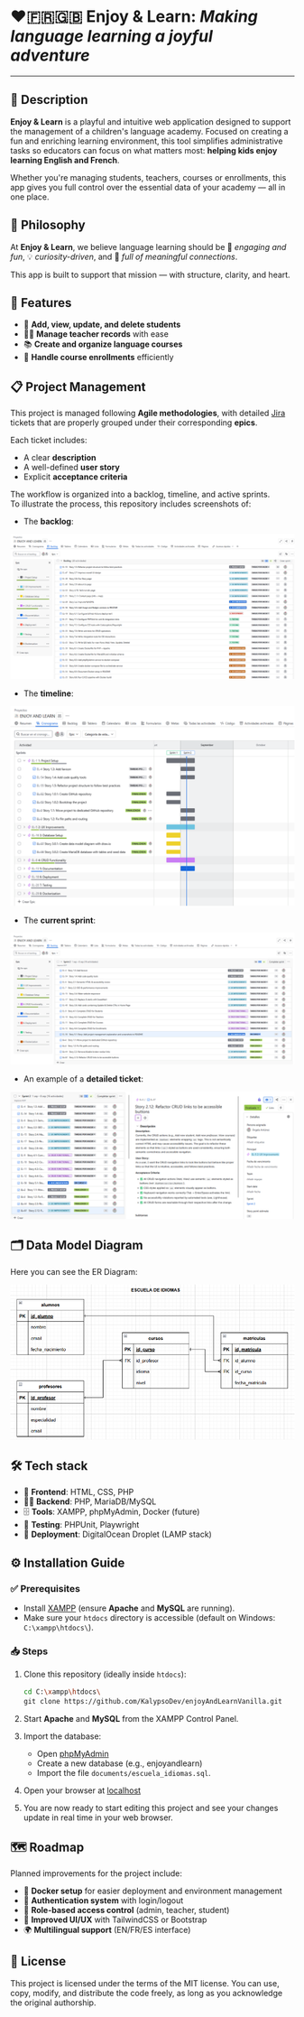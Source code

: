 # ❤️🇫🇷🇬🇧 Enjoy & Learn: *Making language learning a joyful adventure*

---

## 📖 Description

**Enjoy & Learn** is a playful and intuitive web application designed to support the management of a children's language academy. Focused on creating a fun and enriching learning environment, this tool simplifies administrative tasks so educators can focus on what matters most: **helping kids enjoy learning English and French**.

Whether you're managing students, teachers, courses or enrollments, this app gives you full control over the essential data of your academy — all in one place.

## 🌟 Philosophy

At **Enjoy & Learn**, we believe language learning should be
🎵 *engaging and fun*,
💡 *curiosity-driven*, and
🌱 *full of meaningful connections*.

This app is built to support that mission — with structure, clarity, and heart.

## 👥 Features

* 🧒 **Add, view, update, and delete students**
* 👩‍🏫 **Manage teacher records** with ease
* 📚 **Create and organize language courses**
* 📝 **Handle course enrollments** efficiently

## 📋 Project Management

This project is managed following **Agile methodologies**, with detailed [Jira](https://www.atlassian.com/software/jira?referer=jira.com) tickets that are properly grouped under their corresponding **epics**.  

Each ticket includes:

* A clear **description**  
* A well-defined **user story**  
* Explicit **acceptance criteria**  

The workflow is organized into a backlog, timeline, and active sprints.  
To illustrate the process, this repository includes screenshots of:

* The **backlog**:
  
![Backlog](docs/jira/backlogJira.png)

* The **timeline**:

![Timeline](docs/jira/timelineJira.png)

* The **current sprint**:

![Current sprint](docs/jira/currentSprintJira.png)

* An example of a **detailed ticket**:

![Detailed Ticket](docs/jira/detailedTicket.png)

## 🗂️ Data Model Diagram

Here you can see the ER Diagram:

![ER Diagram](docs/bbdd/enjoyAndLearnERDiagram.png)

## 🛠️ Tech stack

* 🎨 **Frontend**: HTML, CSS, PHP  
* 🧑‍💻 **Backend**: PHP, MariaDB/MySQL  
* 🗄️ **Tools**: XAMPP, phpMyAdmin, Docker (future)  
* 🧪 **Testing**: PHPUnit, Playwright
* 🚀 **Deployment**: DigitalOcean Droplet (LAMP stack)

## ⚙️ Installation Guide

### ✅ Prerequisites

* Install [XAMPP](https://www.apachefriends.org/) (ensure **Apache** and **MySQL** are running).
* Make sure your `htdocs` directory is accessible (default on Windows: `C:\xampp\htdocs\`).

### 📥 Steps

1. Clone this repository (ideally inside `htdocs`):

   ```bash
   cd C:\xampp\htdocs\
   git clone https://github.com/KalypsoDev/enjoyAndLearnVanilla.git
    ```

2. Start **Apache** and **MySQL** from the XAMPP Control Panel.

3. Import the database:

   * Open [phpMyAdmin](http://localhost/phpmyadmin)
   * Create a new database (e.g., enjoyandlearn)
   * Import the file `documents/escuela_idiomas.sql`.

4. Open your browser at [localhost](http://localhost/enjoyAndLearnVanilla/index.html)

5. You are now ready to start editing this project and see your changes update in real time in your web browser.

## 🗺️ Roadmap

Planned improvements for the project include:

* 🐳 **Docker setup** for easier deployment and environment management  
* 🔐 **Authentication system** with login/logout  
* 👥 **Role-based access control** (admin, teacher, student)  
* 🎨 **Improved UI/UX** with TailwindCSS or Bootstrap
* 🌍 **Multilingual support** (EN/FR/ES interface)  

## 📄 License

This project is licensed under the terms of the MIT license. You can use, copy, modify, and distribute the code freely, as long as you acknowledge the original authorship.
